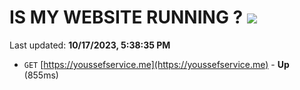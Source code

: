 # IS MY WEBSITE RUNNING ? [![](https://img.shields.io/static/v1?label=Sponsor&message=%E2%9D%A4&logo=GitHub&color=%23fe8e86)](https://github.com/sponsors/<username>)

Last updated: **10/17/2023, 5:38:35 PM**

- `GET` [https://youssefservice.me](https://youssefservice.me) - **Up** (855ms)
